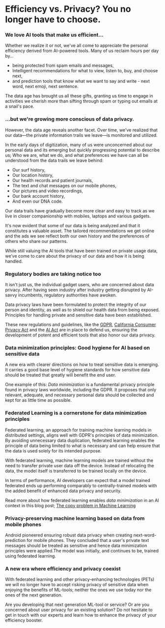 ﻿# Efficiency vs. Privacy? You no longer have to choose.

### We love AI tools that make us efficient…

Whether we realize it or not, we've all come to appreciate the personal efficiency derived from AI-powered tools. Many of us reclaim hours per day by…

*   being protected from spam emails and messages,
*   Intelligent recommendations for what to view, listen to, buy, and choose next,
*   and prediction tools that know what we want to say and write - next word, next emoji, next sentence.

The data age has brought us all these gifts, granting us time to engage in activities we cherish more than sifting through spam or typing out emails at a snail's pace.

### …but we're growing more conscious of data privacy.

However, the data age reveals another facet. Over time, we've realized that our data—the private information trails we leave—is monitored and utilized.

In the early days of digitization, many of us were unconcerned about our personal data and its emerging but quickly progressing potential to describe us; Who we are, what we do, and what preferences we have can all be understood from the data trails we leave behind:

*   Our surf history,
*   Our location history,
*   Our health records and patient journals,
*   The text and chat messages on our mobile phones,
*   Our pictures and video recordings,
*   Our bank account history,
*   And even our DNA code.

Our data trails have gradually become more clear and easy to track as we live in closer companionship with mobiles, laptops and various gadgets.

It's now evident that some of our data is being analyzed and that it constitutes a valuable  asset. The tailored recommendations we get online and the ads we see reflect both our own history and the preferences of others who share our patterns.

While still valuing the AI tools that have been trained on private usage data, we’ve come to care about the privacy of our data and how it is being handled.

### Regulatory bodies are taking notice too

It isn't just us, the individual gadget users, who are concerned about data privacy. After having seen industry after industry getting disrupted by AI-savvy incumbents, regulatory authorities have awoken.

Data privacy laws have been formulated to protect the integrity of our person and identity, as well as to shield our health data from being exposed. Principles for handling private and sensitive data have been established.

These new regulations and guidelines, like the [GDPR](https://gdpr.eu/), [California Consumer Privacy Act](https://www.oag.ca.gov/privacy/ccpa) and the [AI Act](https://www.europarl.europa.eu/news/en/headlines/society/20230601STO93804/eu-ai-act-first-regulation-on-artificial-intelligence) are in place to defend us, ensuring the development of potent and efficient tools that also honor our data privacy.

### Data minimization principles: Good hygiene for AI based on sensitive data 

A new era with clearer directions on how to treat sensitive data is emerging. It carries a good base level of hygiene standards for how sensitive data should be treated that greatly will benefit the end user.

One example of this: _Data minimization_ is a fundamental privacy principle found in privacy laws worldwide, including the GDPR. It proposes that only relevant, adequate, and necessary personal data should be collected and kept for as little time as possible.

### Federated Learning is a cornerstone for data minimization principles

Federated learning, an approach for training machine learning models in distributed settings, aligns well with GDPR's principles of data minimization. By avoiding unnecessary data duplication, federated learning enables the principle of data being limited to what is necessary and can help ensure that the data is used solely for its intended purpose.

With federated learning, machine learning models are trained without the need to transfer private user data off the device. Instead of relocating the data, the model itself is transferred to be trained locally on the device.

In terms of performance, AI developers can expect that a model trained federated ends up performing comparably to centrally-trained models with the added benefit of enhanced data privacy and security.

Read more about how federated learning enables _data minimization_ in an AI context in this blog post; [The copy problem in Machine Learning](https://www.scaleoutsystems.com/post/the-copy-problem-in-machine-learning)

### Privacy-preserving machine learning based on data from mobile phones

Android pioneered ensuring robust data privacy when creating next-word-prediction for mobile phones. They concluded that a user's private text messages should be treated as sensitive and hence data minimization principles were applied.The model was initially, and continues to be, trained using federated learning.

### A new era where efficiency and privacy coexist

With federated learning and other privacy-enhancing technologies (PETs) we will no longer have to accept risking privacy of sensitive data when enjoying the benefits of ML-tools; neither the ones we use today nor the ones of the next generation.

Are you developing that next generation ML-tool or service? Or are you concerned about user privacy for an existing solution? Do not hesitate to get in touch with our experts and learn how to enhance the privacy of your efficiency booster.
